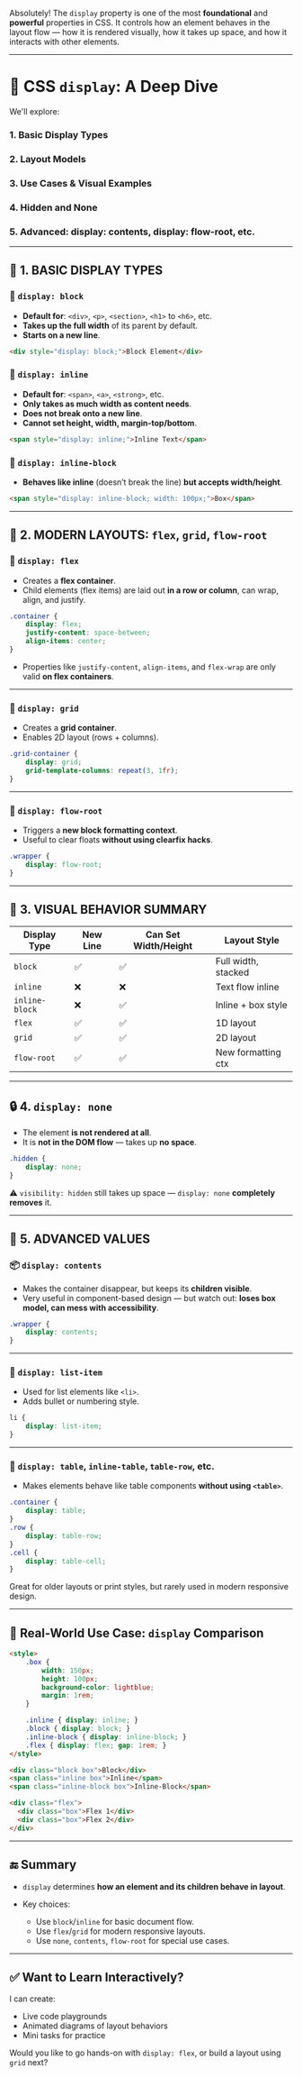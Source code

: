 Absolutely! The `display` property is one of the most **foundational** and **powerful** properties in CSS. It controls how an element behaves in the layout flow — how it is rendered visually, how it takes up space, and how it interacts with other elements.

---

# 🧩 CSS `display`: A Deep Dive

We'll explore:

### 1. **Basic Display Types**

### 2. **Layout Models**

### 3. **Use Cases & Visual Examples**

### 4. **Hidden and None**

### 5. **Advanced: display: contents, display: flow-root, etc.**

---

## 🔹 1. BASIC DISPLAY TYPES

### 📄 `display: block`

* **Default for**: `<div>`, `<p>`, `<section>`, `<h1>` to `<h6>`, etc.
* **Takes up the full width** of its parent by default.
* **Starts on a new line**.

```html
<div style="display: block;">Block Element</div>
```

### 📝 `display: inline`

* **Default for**: `<span>`, `<a>`, `<strong>`, etc.
* **Only takes as much width as content needs**.
* **Does not break onto a new line**.
* **Cannot set height, width, margin-top/bottom**.

```html
<span style="display: inline;">Inline Text</span>
```

### 🧱 `display: inline-block`

* **Behaves like inline** (doesn’t break the line) **but accepts width/height**.

```html
<span style="display: inline-block; width: 100px;">Box</span>
```

---

## 🧰 2. MODERN LAYOUTS: `flex`, `grid`, `flow-root`

### 🧭 `display: flex`

* Creates a **flex container**.
* Child elements (flex items) are laid out **in a row or column**, can wrap, align, and justify.

```css
.container {
    display: flex;
    justify-content: space-between;
    align-items: center;
}
```

* Properties like `justify-content`, `align-items`, and `flex-wrap` are only valid **on flex containers**.

---

### 📐 `display: grid`

* Creates a **grid container**.
* Enables 2D layout (rows + columns).

```css
.grid-container {
    display: grid;
    grid-template-columns: repeat(3, 1fr);
}
```

---

### 🌊 `display: flow-root`

* Triggers a **new block formatting context**.
* Useful to clear floats **without using clearfix hacks**.

```css
.wrapper {
    display: flow-root;
}
```

---

## 👻 3. VISUAL BEHAVIOR SUMMARY

| Display Type   | New Line | Can Set Width/Height | Layout Style        |
| -------------- | -------- | -------------------- | ------------------- |
| `block`        | ✅        | ✅                    | Full width, stacked |
| `inline`       | ❌        | ❌                    | Text flow inline    |
| `inline-block` | ❌        | ✅                    | Inline + box style  |
| `flex`         | ✅        | ✅                    | 1D layout           |
| `grid`         | ✅        | ✅                    | 2D layout           |
| `flow-root`    | ✅        | ✅                    | New formatting ctx  |

---

## 🔒 4. `display: none`

* The element **is not rendered at all**.
* It is **not in the DOM flow** — takes up **no space**.

```css
.hidden {
    display: none;
}
```

⚠️ `visibility: hidden` still takes up space — `display: none` **completely removes** it.

---

## 🧬 5. ADVANCED VALUES

### 📦 `display: contents`

* Makes the container disappear, but keeps its **children visible**.
* Very useful in component-based design — but watch out: **loses box model, can mess with accessibility**.

```css
.wrapper {
    display: contents;
}
```

---

### 🔄 `display: list-item`

* Used for list elements like `<li>`.
* Adds bullet or numbering style.

```css
li {
    display: list-item;
}
```

---

### 🧪 `display: table`, `inline-table`, `table-row`, etc.

* Makes elements behave like table components **without using `<table>`**.

```css
.container {
    display: table;
}
.row {
    display: table-row;
}
.cell {
    display: table-cell;
}
```

Great for older layouts or print styles, but rarely used in modern responsive design.

---

## 🧠 Real-World Use Case: `display` Comparison

```html
<style>
    .box {
        width: 150px;
        height: 100px;
        background-color: lightblue;
        margin: 1rem;
    }

    .inline { display: inline; }
    .block { display: block; }
    .inline-block { display: inline-block; }
    .flex { display: flex; gap: 1rem; }
</style>

<div class="block box">Block</div>
<span class="inline box">Inline</span>
<span class="inline-block box">Inline-Block</span>

<div class="flex">
  <div class="box">Flex 1</div>
  <div class="box">Flex 2</div>
</div>
```

---

## 🔚 Summary

* `display` determines **how an element and its children behave in layout**.
* Key choices:

  * Use `block`/`inline` for basic document flow.
  * Use `flex`/`grid` for modern responsive layouts.
  * Use `none`, `contents`, `flow-root` for special use cases.

---

## ✅ Want to Learn Interactively?

I can create:

* Live code playgrounds
* Animated diagrams of layout behaviors
* Mini tasks for practice

Would you like to go hands-on with `display: flex`, or build a layout using `grid` next?
